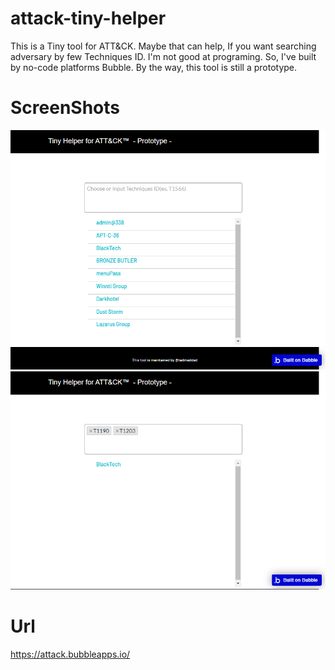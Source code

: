 # attack-tiny-helper

This is a Tiny tool for ATT&CK.
Maybe that can help, If you want searching adversary by few Techniques ID.
I'm not good at programing.
So, I've built by no-code platforms Bubble.
By the way, this tool is still a prototype.

# ScreenShots
![20201231001.png](20201231001.png)
![20201231002.png](20201231002.png)

# Url
https://attack.bubbleapps.io/

